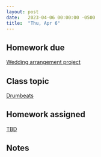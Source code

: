 ```yaml
---
layout: post
date:   2023-04-06 00:00:00 -0500
title:  "Thu, Apr 6"
---
```


## Homework due

[Wedding arrangement project](https://viva.pressbooks.pub/openmusictheory/chapter/rhythm-and-meter-in-pop-music/#assignments)

## Class topic

[Drumbeats](https://viva.pressbooks.pub/openmusictheory/chapter/drumbeats/)

## Homework assigned

[TBD](www.google.com)

## Notes


